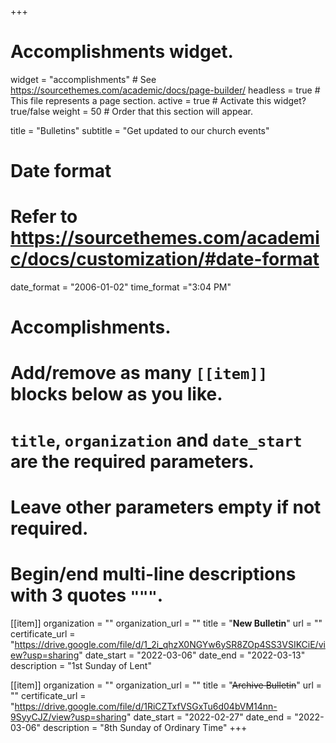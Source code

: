 +++
# Accomplishments widget.
widget = "accomplishments"  # See https://sourcethemes.com/academic/docs/page-builder/
headless = true  # This file represents a page section.
active = true  # Activate this widget? true/false
weight = 50  # Order that this section will appear.

title = "Bulletins"
subtitle = "Get updated to our church events"

# Date format
#   Refer to https://sourcethemes.com/academic/docs/customization/#date-format
date_format = "2006-01-02"
time_format ="3:04 PM"

# Accomplishments.
#   Add/remove as many `[[item]]` blocks below as you like.
#   `title`, `organization` and `date_start` are the required parameters.
#   Leave other parameters empty if not required.
#   Begin/end multi-line descriptions with 3 quotes `"""`.


[[item]]
  organization = ""
  organization_url = ""
  title = "**New Bulletin**"
  url = ""
  certificate_url = "https://drive.google.com/file/d/1_2i_qhzX0NGYw6ySR8ZOp4SS3VSIKCiE/view?usp=sharing"
  date_start = "2022-03-06"
  date_end = "2022-03-13"
  description = "1st Sunday of Lent"

[[item]]
  organization = ""
  organization_url = ""
  title = "~~Archive Bulletin~~"
  url = ""
  certificate_url = "https://drive.google.com/file/d/1RiCZTxfVSGxTu6d04bVM14nn-9SyyCJZ/view?usp=sharing"
  date_start = "2022-02-27"
  date_end = "2022-03-06"
  description = "8th Sunday of Ordinary Time"
+++
